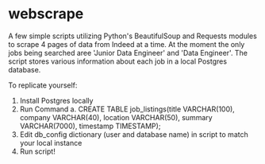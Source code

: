 # webscrape

A few simple scripts utilizing Python's BeautifulSoup and Requests modules to scrape 4 pages of data from Indeed at a time.
At the moment the only jobs being searched aree 'Junior Data Engineer' and 'Data Engineer'.
The script stores various information about each job in a local Postgres database.

To replicate yourself:
  1. Install Postgres locally
  2. Run Command
    a. CREATE TABLE job_listings(title VARCHAR(100), company VARCHAR(40), 
        location VARCHAR(50), summary VARCHAR(7000), timestamp TIMESTAMP);
  3. Edit db_config dictionary (user and database name) in script to match your local instance
  4. Run script!
